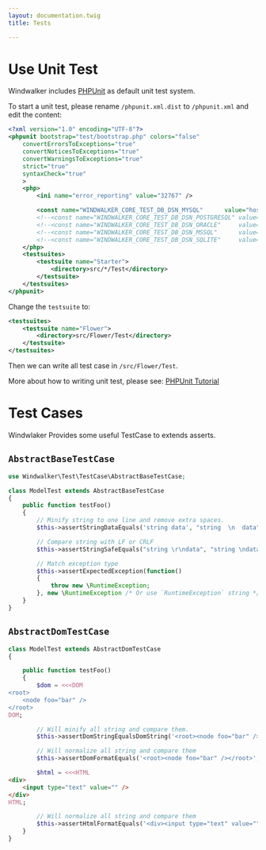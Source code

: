 ```yaml
---
layout: documentation.twig
title: Tests

---
```


# Use Unit Test

Windwalker includes [PHPUnit](https://phpunit.de/) as default unit test system.

To start a unit test, please rename `/phpunit.xml.dist` to `/phpunit.xml` and edit the content:

``` xml
<?xml version="1.0" encoding="UTF-8"?>
<phpunit bootstrap="test/bootstrap.php" colors="false"
	convertErrorsToExceptions="true"
	convertNoticesToExceptions="true"
	convertWarningsToExceptions="true"
	strict="true"
	syntaxCheck="true"
	>
	<php>
		<ini name="error_reporting" value="32767" />

		<const name="WINDWALKER_CORE_TEST_DB_DSN_MYSQL"      value="host=localhost;dbname=windwalker_test;user=root;pass=;prefix=ww_" />
		<!--<const name="WINDWALKER_CORE_TEST_DB_DSN_POSTGRESQL" value="host=localhost;dbname=windwalker_test;user=root;pass=;prefix=ww_" />-->
		<!--<const name="WINDWALKER_CORE_TEST_DB_DSN_ORACLE"     value="host=localhost;port=5432;dbname=windwalker_test;user=root;pass=;prefix=ww_" />-->
		<!--<const name="WINDWALKER_CORE_TEST_DB_DSN_MSSQL"      value="host=localhost;port=1521;dbname=windwalker_test;user=root;pass=;prefix=ww_" />-->
		<!--<const name="WINDWALKER_CORE_TEST_DB_DSN_SQLITE"     value="host=localhost;dbname=windwalker_test;user=root;pass=;prefix=ww_" />-->
	</php>
	<testsuites>
		<testsuite name="Starter">
			<directory>src/*/Test</directory>
		</testsuite>
	</testsuites>
</phpunit>
```

Change the `testsuite` to:

``` xml
<testsuites>
	<testsuite name="Flower">
		<directory>src/Flower/Test</directory>
	</testsuite>
</testsuites>
```

Then we can write all test case in `/src/Flower/Test`.

More about how to writing unit test, please see: [PHPUnit Tutorial](https://phpunit.de/getting-started.html)

# Test Cases

Windwlaker Provides some useful TestCase to extends asserts.

## `AbstractBaseTestCase`

``` php
use Windwalker\Test\TestCase\AbstractBaseTestCase;

class ModelTest extends AbstractBaseTestCase
{
	public function testFoo()
	{
	    // Minify string to one line and remove extra spaces.
		$this->assertStringDataEquals('string data', "string  \n  data");

        // Compare string with LF or CRLF
		$this->assertStringSafeEquals("string \r\ndata", "string \ndata");

        // Match exception type
		$this->assertExpectedException(function()
		{
			throw new \RuntimeException;
		}, new \RuntimeException /* Or use `RuntimeException` string */);
	}
}
```

## `AbstractDomTestCase`

``` php
class ModelTest extends AbstractDomTestCase
{

	public function testFoo()
	{
		$dom = <<<DOM
<root>
	<node foo="bar" />
</root>
DOM;

        // Will minify all string and compare them.
		$this->assertDomStringEqualsDomString('<root><node foo="bar" /></root>', $dom);

        // Will normalize all string and compare them
		$this->assertDomFormatEquals('<root><node foo="bar" /></root>', $dom);

		$html = <<<HTML
<div>
	<input type="text" value="" />
</div>
HTML;

        // Will normalize all string and compare them
		$this->assertHtmlFormatEquals('<div><input type="text" value="" /></div>', $html);
	}
}
```
